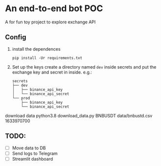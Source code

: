 # An end-to-end bot POC
A for fun toy project to explore exchange API

## Config
1. install the dependences
   ```
   pip install -Ur requirements.txt
   ```
2. Set up the keys
    create a directory named `dev` inside secrets and put the exchange key and secret in inside.
    e.g.:  
    ```
    secrets
    ├── dev
    │   ├── binance_api_key
    │   └── binance_api_secret
    └── prod
        ├── binance_api_key
        └── binance_api_secret
    ```
   
download data
python3.8 download_data.py BNBUSDT data/bnbustd.csv 1633970700
## TODO:
- [ ] Move data to DB
- [ ] Send logs to Telegram
- [ ] Streamlit dashboard